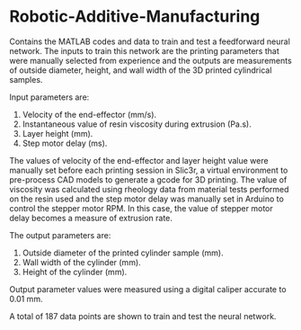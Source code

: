 # Robotic-Additive-Manufacturing
Contains the MATLAB codes and data to train and test a feedforward neural network. The inputs to train this network are the printing parameters that were manually selected from experience and the outputs are measurements of outside diameter, height, and wall width of the 3D printed cylindrical samples. 

Input parameters are:
1. Velocity of the end-effector (mm/s).
2. Instantaneous value of resin viscosity during extrusion (Pa.s).
3. Layer height (mm).
4. Step motor delay (ms).

The values of velocity of the end-effector and layer height value were manually set before each printing session in Slic3r, a virtual environment to pre-process CAD models to generate a gcode for 3D printing. The value of viscosity was calculated using rheology data from material tests performed on the resin used and the step motor delay was manually set in Arduino to control the stepper motor RPM. In this case, the value of stepper motor delay becomes a measure of extrusion rate. 

The output parameters are:
1. Outside diameter of the printed cylinder sample (mm).
2. Wall width of the cylinder (mm).
3. Height of the cylinder (mm).

Output parameter values were measured using a digital caliper accurate to 0.01 mm. 

A total of 187 data points are shown to train and test the neural network. 

